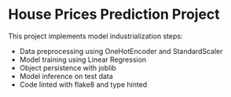# House Prices Prediction Project

This project implements model industrialization steps:
- Data preprocessing using OneHotEncoder and StandardScaler
- Model training using Linear Regression
- Object persistence with joblib
- Model inference on test data
- Code linted with flake8 and type hinted
